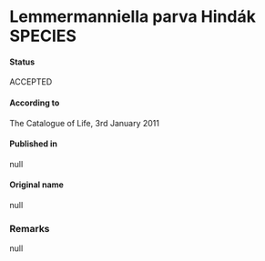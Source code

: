 Lemmermanniella parva Hindák SPECIES
=======

#### Status
ACCEPTED

#### According to
The Catalogue of Life, 3rd January 2011

#### Published in
null

#### Original name
null

### Remarks
null